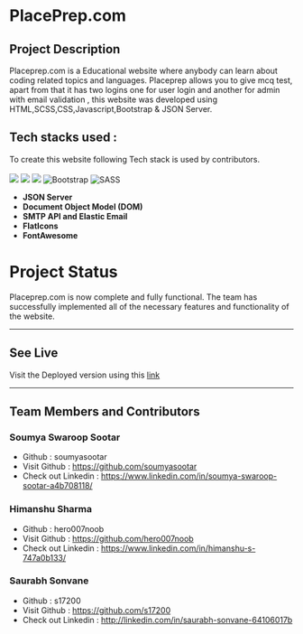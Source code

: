 # **PlacePrep.com**


## **Project Description**

Placeprep.com is a Educational website where anybody can learn about coding related topics and languages. Placeprep allows you to give mcq test, apart from that it has two logins one for user login and another for admin with email validation , this website was developed using HTML,SCSS,CSS,Javascript,Bootstrap & JSON Server.


## **Tech stacks used :**
To create this website following Tech stack is used by contributors.  
<br>
<img src="https://img.shields.io/badge/HTML5-E34F26?style=for-the-badge&logo=html5&logoColor=white"/>
<img src="https://img.shields.io/badge/CSS3-1572B6?style=for-the-badge&logo=css3&logoColor=white"/>
<img src="https://img.shields.io/badge/JavaScript-323330?style=for-the-badge&logo=javascript&logoColor=F7DF1E"/> 
![Bootstrap](https://img.shields.io/badge/bootstrap-%23563D7C.svg?style=for-the-badge&logo=bootstrap&logoColor=white)
![SASS](https://img.shields.io/badge/SASS-hotpink.svg?style=for-the-badge&logo=SASS&logoColor=white)


* **JSON Server**
* **Document Object Model (DOM)**
* **SMTP API and Elastic Email**
* **FlatIcons**
* **FontAwesome**



# **Project Status**

Placeprep.com is now complete and fully functional. The team has successfully implemented all of the necessary features and functionality of the website.


<hr/>


## See Live
Visit the Deployed version using this <a href="https://place-prep-com-sigma.vercel.app/HomePage/index.html">link</a>  
<hr/>

## Team Members and Contributors

### Soumya Swaroop Sootar
- Github : soumyasootar
- Visit Github : https://github.com/soumyasootar
- Check out Linkedin : https://www.linkedin.com/in/soumya-swaroop-sootar-a4b708118/

### Himanshu Sharma
- Github : hero007noob
- Visit Github : https://github.com/hero007noob
- Check out Linkedin : https://www.linkedin.com/in/himanshu-s-747a0b133/


### Saurabh Sonvane
- Github : s17200
- Visit Github : https://github.com/s17200
- Check out Linkedin : http://linkedin.com/in/saurabh-sonvane-64106017b





